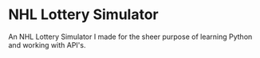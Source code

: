 # NHL Lottery Simulator

An NHL Lottery Simulator I made for the sheer purpose of learning Python and working with API's.
